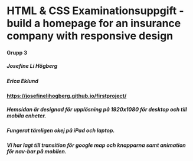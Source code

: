 # HTML & CSS Examinationsuppgift - build a homepage for an insurance company with responsive design
#### Grupp 3
##### Josefine Li Högberg
##### Erica Eklund

#### https://josefinelihogberg.github.io/firstproject/

##### Hemsidan är designad för upplösning på 1920x1080 för desktop och till mobila enheter. 
##### Fungerat tämligen okej på iPad och laptop.
##### Vi har lagt till transition för google map och knapparna samt animation för nav-bar på mobilen. 



